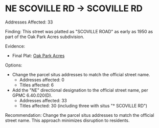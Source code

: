 # NE SCOVILLE RD -> SCOVILLE RD

Addresses Affected: 33

Finding: This street was platted as "SCOVILLE ROAD" as early as 1950 as part of the Oak Park Acres subdivision.

Evidence:

- Final Plat: [Oak Park Acres](https://www.grantspassoregon.gov/DocumentCenter/View/32037/OAK-PARK-ACRES?bidId=)

Options:

- Change the parcel situs addresses to match the official street name.
  - Addresses affected: 0
  - Titles affected: 6
- Add the "NE" directional designation to the official street name, per GPMC 6.40.020(D).
  - Addresses affected: 33
  - Titles affected: 30 (including three with situs "\* SCOVILLE RD")

Recommendation: Change the parcel situs addresses to match the official street name. This approach minimizes disruption to residents.
